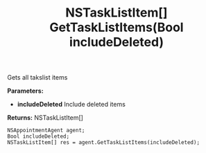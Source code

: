 ﻿---
uid: crmscript_ref_NSAppointmentAgent_GetTaskListItems
title: NSTaskListItem[] GetTaskListItems(Bool includeDeleted)
intellisense: NSAppointmentAgent.GetTaskListItems
keywords: NSAppointmentAgent, GetTaskListItems
so.topic: reference
---

Gets all takslist items

**Parameters:**
 - **includeDeleted** Include deleted items

**Returns:** NSTaskListItem[]

```crmscript
NSAppointmentAgent agent;
Bool includeDeleted;
NSTaskListItem[] res = agent.GetTaskListItems(includeDeleted);
```

